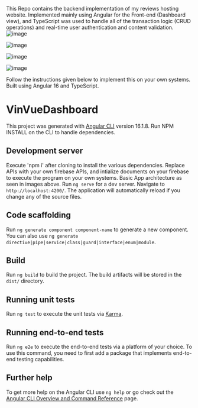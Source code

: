 This Repo contains the backend implementation of my reviews hosting website. Implemented mainly using Angular for the Front-end (Dashboard view), and TypeScript was used to handle all of the transaction logic (CRUD operations) and real-time user authentication and content validation. 
![image](https://github.com/thankyoufortherecongnitionchair/vin-vue-dashboard/assets/77891681/73f4c4db-f000-4426-8da0-7aa4739610aa)

![image](https://github.com/thankyoufortherecongnitionchair/vin-vue-dashboard/assets/77891681/9bb811de-b38a-4408-92ce-ab36af9f0207)

![image](https://github.com/thankyoufortherecongnitionchair/vin-vue-dashboard/assets/77891681/94b4fdc1-7c97-4be1-ab03-24eb9ab3adc0)

![image](https://github.com/thankyoufortherecongnitionchair/vin-vue-dashboard/assets/77891681/790ad781-4665-4c51-a8ce-643f281eb767)

Follow the instructions given below to implement this on your own systems. Built using Angular 16 and TypeScript.


# VinVueDashboard

This project was generated with [Angular CLI](https://github.com/angular/angular-cli) version 16.1.8.
Run NPM INSTALL on the CLI to handle dependencies.
## Development server
Execute 'npm i' after cloning to install the various dependencies. Replace APIs with your own firebase APIs, and intialize documents on your firebase to execute the program on your own systems.
Basic App architecture as seen in images above.
Run `ng serve` for a dev server. Navigate to `http://localhost:4200/`. The application will automatically reload if you change any of the source files.

## Code scaffolding

Run `ng generate component component-name` to generate a new component. You can also use `ng generate directive|pipe|service|class|guard|interface|enum|module`.

## Build

Run `ng build` to build the project. The build artifacts will be stored in the `dist/` directory.

## Running unit tests

Run `ng test` to execute the unit tests via [Karma](https://karma-runner.github.io).

## Running end-to-end tests

Run `ng e2e` to execute the end-to-end tests via a platform of your choice. To use this command, you need to first add a package that implements end-to-end testing capabilities.

## Further help

To get more help on the Angular CLI use `ng help` or go check out the [Angular CLI Overview and Command Reference](https://angular.io/cli) page.
